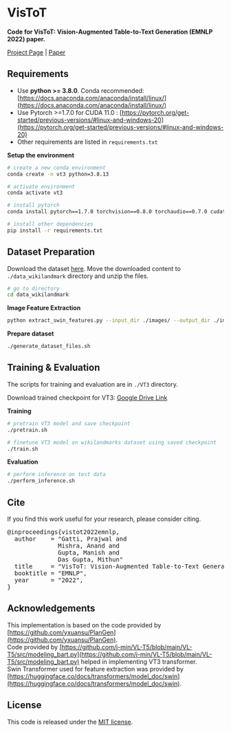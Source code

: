 # VisToT

**Code for VisToT: Vision-Augmented Table-to-Text Generation (EMNLP 2022) paper.**

[Project Page](https://vl2g.github.io/projects/vistot) | [Paper](https://vl2g.github.io/projects/vistot/docs/VISTOT-EMNLP2022.pdf)

## Requirements
- Use **python >= 3.8.0**. Conda recommended: [https://docs.anaconda.com/anaconda/install/linux/](https://docs.anaconda.com/anaconda/install/linux/)
- Use Pytorch >=1.7.0 for CUDA 11.0 : [https://pytorch.org/get-started/previous-versions/#linux-and-windows-20](https://pytorch.org/get-started/previous-versions/#linux-and-windows-20)
- Other requirements are listed in `requirements.txt`

**Setup the environment**
```bash
# create a new conda environment
conda create -n vt3 python=3.8.13

# activate environment
conda activate vt3

# install pytorch
conda install pytorch==1.7.0 torchvision==0.8.0 torchaudio==0.7.0 cudatoolkit=11.0 -c pytorch

# install other dependencies
pip install -r requirements.txt
```

## Dataset Preparation
Download the dataset [here](). Move the downloaded content to `./data_wikilandmark` directory and unzip the files.

```bash
# go to directory
cd data_wikilandmark
```

**Image Feature Extraction**
```bash
python extract_swin_features.py --input_dir ./images/ --output_dir ./image_features/
```

**Prepare dataset**
```bash
./generate_dataset_files.sh
```

## Training & Evaluation
The scripts for training and evaluation are in `./VT3` directory.

Download trained checkpoint for VT3: [Google Drive Link](https://drive.google.com/drive/folders/1mSjb2DHEL5bU5r4oeN3I8yG96zKJSnnH?usp=sharing)

**Training**
```bash
# pretrain VT3 model and save checkpoint
./pretrain.sh

# finetune VT3 model on wikilandmarks dataset using saved checkpoint
./train.sh
```

**Evaluation**
```bash
# perform inference on test data
./perform_inference.sh
```

## Cite
If you find this work useful for your research, please consider citing.
<pre><tt>@inproceedings{vistot2022emnlp,
  author    = "Gatti, Prajwal and 
              Mishra, Anand and
              Gupta, Manish and
              Das Gupta, Mithun"
  title     = "VisToT: Vision-Augmented Table-to-Text Generation",
  booktitle = "EMNLP",
  year      = "2022",
}</tt></pre>

## Acknowledgements
This implementation is based on the code provided by [https://github.com/yxuansu/PlanGen](https://github.com/yxuansu/PlanGen).
<br>Code provided by [https://github.com/j-min/VL-T5/blob/main/VL-T5/src/modeling_bart.py](https://github.com/j-min/VL-T5/blob/main/VL-T5/src/modeling_bart.py) helped in implementing VT3 transformer.
<br>Swin Transformer used for feature extraction was provided by [https://huggingface.co/docs/transformers/model_doc/swin](https://huggingface.co/docs/transformers/model_doc/swin).

## License  
This code is released under the [MIT license](./LICENSE.md).
